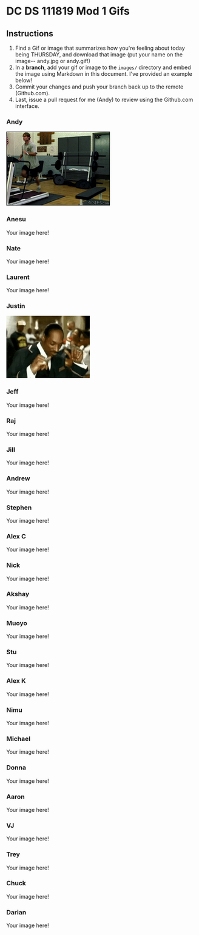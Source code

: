 # DC DS 111819 Mod 1 Gifs

## Instructions

1. Find a Gif or image that summarizes how you're feeling about today being THURSDAY, and download that image (put your name on the image-- andy.jpg or andy.gif!)
1. In a **branch**, add your gif or image to the `images/` directory and embed the image using Markdown in this document.  I've provided an example below!
1. Commit your changes and push your branch back up to the remote (Github.com).
1. Last, issue a pull request for me (Andy) to review using the Github.com interface.

### Andy
![tfw Friday's almost here](images/andy.gif)

### Anesu
Your image here!

### Nate
Your image here!

### Laurent
Your image here!

### Justin
![Let's party fam](images/letspartyfam.gif)

### Jeff
Your image here!

### Raj
Your image here!

### Jill
Your image here!

### Andrew
Your image here!

### Stephen
Your image here!

### Alex C
Your image here!

### Nick
Your image here!

### Akshay
Your image here!

### Muoyo
Your image here!

### Stu
Your image here!

### Alex K
Your image here!

### Nimu
Your image here!

### Michael
Your image here!

### Donna
Your image here!

### Aaron
Your image here!

### VJ
Your image here!

### Trey
Your image here!

### Chuck
Your image here!

### Darian
Your image here!
